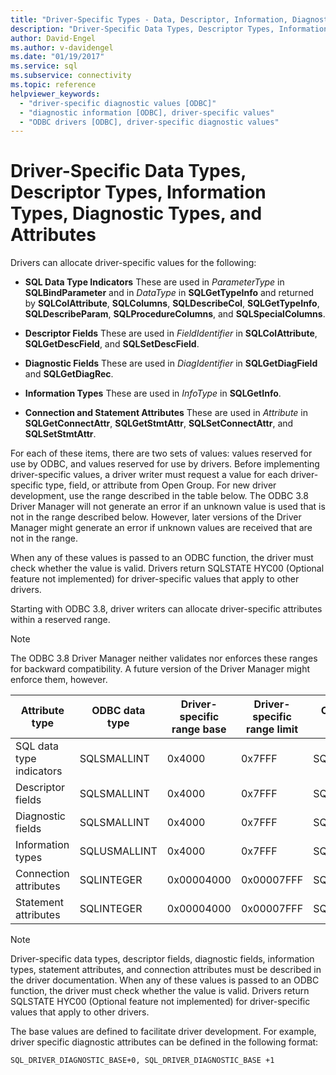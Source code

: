```yaml
---
title: "Driver-Specific Types - Data, Descriptor, Information, Diagnostic"
description: "Driver-Specific Data Types, Descriptor Types, Information Types, Diagnostic Types, and Attributes"
author: David-Engel
ms.author: v-davidengel
ms.date: "01/19/2017"
ms.service: sql
ms.subservice: connectivity
ms.topic: reference
helpviewer_keywords:
  - "driver-specific diagnostic values [ODBC]"
  - "diagnostic information [ODBC], driver-specific values"
  - "ODBC drivers [ODBC], driver-specific diagnostic values"
---
```

# Driver-Specific Data Types, Descriptor Types, Information Types, Diagnostic Types, and Attributes
Drivers can allocate driver-specific values for the following:  
  
-   **SQL Data Type Indicators** These are used in *ParameterType* in **SQLBindParameter** and in *DataType* in **SQLGetTypeInfo** and returned by **SQLColAttribute**, **SQLColumns**, **SQLDescribeCol**, **SQLGetTypeInfo**, **SQLDescribeParam**, **SQLProcedureColumns**, and **SQLSpecialColumns**.  
  
-   **Descriptor Fields** These are used in *FieldIdentifier* in **SQLColAttribute**, **SQLGetDescField**, and **SQLSetDescField**.  
  
-   **Diagnostic Fields** These are used in *DiagIdentifier* in **SQLGetDiagField** and **SQLGetDiagRec**.  
  
-   **Information Types** These are used in *InfoType* in **SQLGetInfo**.  
  
-   **Connection and Statement Attributes** These are used in *Attribute* in **SQLGetConnectAttr**, **SQLGetStmtAttr**, **SQLSetConnectAttr**, and **SQLSetStmtAttr**.  
  
 For each of these items, there are two sets of values: values reserved for use by ODBC, and values reserved for use by drivers. Before implementing driver-specific values, a driver writer must request a value for each driver-specific type, field, or attribute from Open Group. For new driver development, use the range described in the table below. The ODBC 3.8 Driver Manager will not generate an error if an unknown value is used that is not in the range described below. However, later versions of the Driver Manager might generate an error if unknown values are received that are not in the range.  
  
 When any of these values is passed to an ODBC function, the driver must check whether the value is valid. Drivers return SQLSTATE HYC00 (Optional feature not implemented) for driver-specific values that apply to other drivers.  
  
 Starting with ODBC 3.8, driver writers can allocate driver-specific attributes within a reserved range.  
  
> [!NOTE]  
>  The ODBC 3.8 Driver Manager neither validates nor enforces these ranges for backward compatibility. A future version of the Driver Manager might enforce them, however.  
  
|Attribute type|ODBC data type|Driver-specific range base|Driver-specific range limit|ODBC constant for driver-specific value range base|  
|--------------------|--------------------|---------------------------------|----------------------------------|---------------------------------------------------------|  
|SQL data type indicators|SQLSMALLINT|0x4000|0x7FFF|SQL_DRIVER_SQL_TYPE_BASE|  
|Descriptor fields|SQLSMALLINT|0x4000|0x7FFF|SQL_DRIVER_DESCRIPTOR_BASE|  
|Diagnostic fields|SQLSMALLINT|0x4000|0x7FFF|SQL_DRIVER_DIAGNOSTIC_BASE|  
|Information types|SQLUSMALLINT|0x4000|0x7FFF|SQL_DRIVER_INFO_TYPE_BASE|  
|Connection attributes|SQLINTEGER|0x00004000|0x00007FFF|SQL_DRIVER_CONNECT_ATTR_BASE|  
|Statement attributes|SQLINTEGER|0x00004000|0x00007FFF|SQL_DRIVER_STATEMENT_ATTR_BASE|  
  
> [!NOTE]  
>  Driver-specific data types, descriptor fields, diagnostic fields, information types, statement attributes, and connection attributes must be described in the driver documentation. When any of these values is passed to an ODBC function, the driver must check whether the value is valid. Drivers return SQLSTATE HYC00 (Optional feature not implemented) for driver-specific values that apply to other drivers.  
  
 The base values are defined to facilitate driver development. For example, driver specific diagnostic attributes can be defined in the following format:  
  
```  
SQL_DRIVER_DIAGNOSTIC_BASE+0, SQL_DRIVER_DIAGNOSTIC_BASE +1  
```

